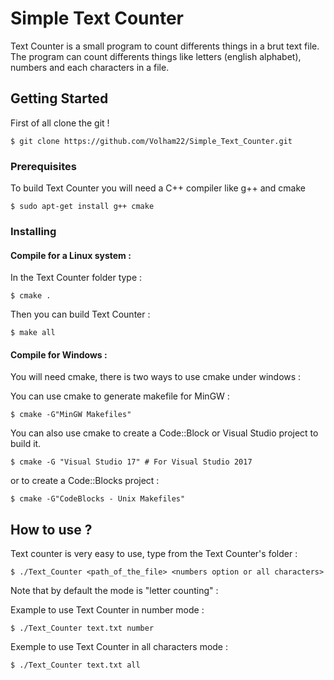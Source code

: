 # Simple Text Counter

Text Counter is a small program to count differents things in a brut text file.
The program can count differents things like letters (english alphabet), numbers and each characters in a file.

## Getting Started

First of all clone the git !
```
$ git clone https://github.com/Volham22/Simple_Text_Counter.git
```

### Prerequisites

To build Text Counter you will need a C++ compiler like g++ and cmake

```
$ sudo apt-get install g++ cmake
```

### Installing

#### Compile for a Linux system :

In the Text Counter folder type :
```
$ cmake .
```

Then you can build Text Counter :
```
$ make all
```

#### Compile for Windows :

You will need cmake, there is two ways to use cmake under windows :

You can use cmake to generate makefile for MinGW :
```
$ cmake -G"MinGW Makefiles"
```

You can also use cmake to create a Code::Block or Visual Studio project to build it.
```
$ cmake -G "Visual Studio 17" # For Visual Studio 2017
```
or to create a Code::Blocks project :
```
$ cmake -G"CodeBlocks - Unix Makefiles"
```
    

## How to use ?

Text counter is very easy to use, type from the Text Counter's folder :

```
$ ./Text_Counter <path_of_the_file> <numbers option or all characters>
```

Note that by default the mode is "letter counting" :

Example to use Text Counter in number mode :
```
$ ./Text_Counter text.txt number
```

Exemple to use Text Counter in all characters mode :
```
$ ./Text_Counter text.txt all
```

